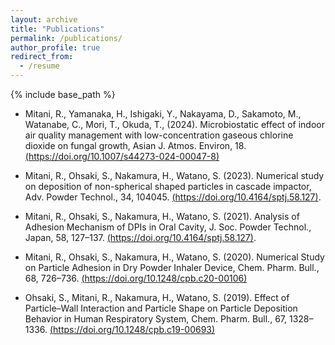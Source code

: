```yaml
---
layout: archive
title: "Publications"
permalink: /publications/
author_profile: true
redirect_from:
  - /resume
---
```


{% include base_path %}

* Mitani, R., Yamanaka, H., Ishigaki, Y., Nakayama, D., Sakamoto, M., Watanabe, C., Mori, T., Okuda, T., (2024). Microbiostatic effect of indoor air quality management with low-concentration gaseous chlorine dioxide on fungal growth, Asian J. Atmos. Environ, 18. [(https://doi.org/10.1007/s44273-024-00047-8)](https://doi.org/10.1007/s44273-024-00047-8)

  
* Mitani, R., Ohsaki, S., Nakamura, H., Watano, S. (2023). Numerical study on deposition of non-spherical shaped particles in cascade impactor, Adv. Powder Technol., 34, 104045. [(https://doi.org/10.4164/sptj.58.127)](https://doi.org/10.1016/j.apt.2023.104045). 


* Mitani, R., Ohsaki, S., Nakamura, H., Watano, S. (2021). Analysis of Adhesion Mechanism of DPIs in Oral Cavity, J. Soc. Powder Technol., Japan, 58, 127–137. [(https://doi.org/10.4164/sptj.58.127)](https://doi.org/10.4164/sptj.58.127).  


* Mitani, R., Ohsaki, S., Nakamura, H., Watano, S. (2020). Numerical Study on Particle Adhesion in Dry Powder Inhaler Device, Chem. Pharm. Bull., 68, 726–736. [(https://doi.org/10.1248/cpb.c20-00106)](https://doi.org/10.1248/cpb.c20-00106)  


* Ohsaki, S., Mitani, R., Nakamura, H., Watano, S. (2019). Effect of Particle–Wall Interaction and Particle Shape on Particle Deposition Behavior in Human Respiratory System, Chem. Pharm. Bull., 67, 1328–1336. [(https://doi.org/10.1248/cpb.c19-00693)](https://doi.org/10.1248/cpb.c19-00693)  
  
  
  
